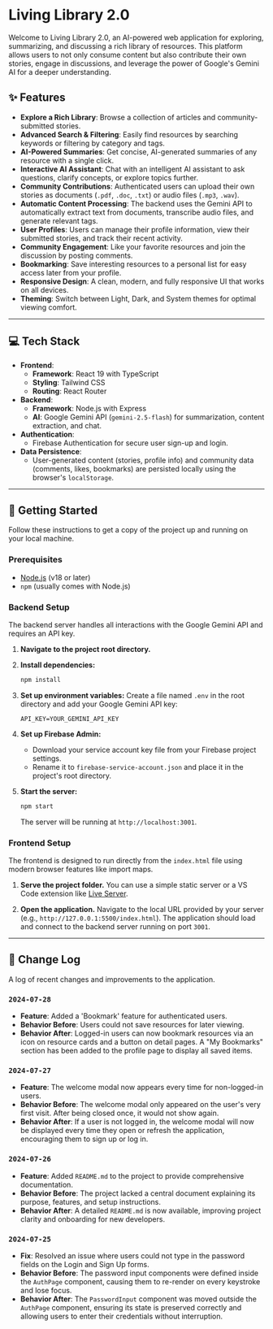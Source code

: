 
# Living Library 2.0

Welcome to Living Library 2.0, an AI-powered web application for exploring, summarizing, and discussing a rich library of resources. This platform allows users to not only consume content but also contribute their own stories, engage in discussions, and leverage the power of Google's Gemini AI for a deeper understanding.

## ✨ Features

- **Explore a Rich Library**: Browse a collection of articles and community-submitted stories.
- **Advanced Search & Filtering**: Easily find resources by searching keywords or filtering by category and tags.
- **AI-Powered Summaries**: Get concise, AI-generated summaries of any resource with a single click.
- **Interactive AI Assistant**: Chat with an intelligent AI assistant to ask questions, clarify concepts, or explore topics further.
- **Community Contributions**: Authenticated users can upload their own stories as documents (`.pdf`, `.doc`, `.txt`) or audio files (`.mp3`, `.wav`).
- **Automatic Content Processing**: The backend uses the Gemini API to automatically extract text from documents, transcribe audio files, and generate relevant tags.
- **User Profiles**: Users can manage their profile information, view their submitted stories, and track their recent activity.
- **Community Engagement**: Like your favorite resources and join the discussion by posting comments.
- **Bookmarking**: Save interesting resources to a personal list for easy access later from your profile.
- **Responsive Design**: A clean, modern, and fully responsive UI that works on all devices.
- **Theming**: Switch between Light, Dark, and System themes for optimal viewing comfort.

---

## 💻 Tech Stack

- **Frontend**:
  - **Framework**: React 19 with TypeScript
  - **Styling**: Tailwind CSS
  - **Routing**: React Router
- **Backend**:
  - **Framework**: Node.js with Express
  - **AI**: Google Gemini API (`gemini-2.5-flash`) for summarization, content extraction, and chat.
- **Authentication**:
  - Firebase Authentication for secure user sign-up and login.
- **Data Persistence**:
  - User-generated content (stories, profile info) and community data (comments, likes, bookmarks) are persisted locally using the browser's `localStorage`.

---

## 🚀 Getting Started

Follow these instructions to get a copy of the project up and running on your local machine.

### Prerequisites

- [Node.js](https://nodejs.org/) (v18 or later)
- `npm` (usually comes with Node.js)

### Backend Setup

The backend server handles all interactions with the Google Gemini API and requires an API key.

1.  **Navigate to the project root directory.**

2.  **Install dependencies:**
    ```bash
    npm install
    ```

3.  **Set up environment variables:**
    Create a file named `.env` in the root directory and add your Google Gemini API key:
    ```
    API_KEY=YOUR_GEMINI_API_KEY
    ```

4.  **Set up Firebase Admin:**
    - Download your service account key file from your Firebase project settings.
    - Rename it to `firebase-service-account.json` and place it in the project's root directory.

5.  **Start the server:**
    ```bash
    npm start
    ```
    The server will be running at `http://localhost:3001`.

### Frontend Setup

The frontend is designed to run directly from the `index.html` file using modern browser features like import maps.

1.  **Serve the project folder.**
    You can use a simple static server or a VS Code extension like [Live Server](https://marketplace.visualstudio.com/items?itemName=ritwickdey.LiveServer).

2.  **Open the application.**
    Navigate to the local URL provided by your server (e.g., `http://127.0.0.1:5500/index.html`). The application should load and connect to the backend server running on port `3001`.

---

## 📝 Change Log

A log of recent changes and improvements to the application.

### `2024-07-28`
- **Feature**: Added a 'Bookmark' feature for authenticated users.
- **Behavior Before**: Users could not save resources for later viewing.
- **Behavior After**: Logged-in users can now bookmark resources via an icon on resource cards and a button on detail pages. A "My Bookmarks" section has been added to the profile page to display all saved items.

### `2024-07-27`
- **Feature**: The welcome modal now appears every time for non-logged-in users.
- **Behavior Before**: The welcome modal only appeared on the user's very first visit. After being closed once, it would not show again.
- **Behavior After**: If a user is not logged in, the welcome modal will now be displayed every time they open or refresh the application, encouraging them to sign up or log in.

### `2024-07-26`
- **Feature**: Added `README.md` to the project to provide comprehensive documentation.
- **Behavior Before**: The project lacked a central document explaining its purpose, features, and setup instructions.
- **Behavior After**: A detailed `README.md` is now available, improving project clarity and onboarding for new developers.

### `2024-07-25`
- **Fix**: Resolved an issue where users could not type in the password fields on the Login and Sign Up forms.
- **Behavior Before**: The password input components were defined inside the `AuthPage` component, causing them to re-render on every keystroke and lose focus.
- **Behavior After**: The `PasswordInput` component was moved outside the `AuthPage` component, ensuring its state is preserved correctly and allowing users to enter their credentials without interruption.
